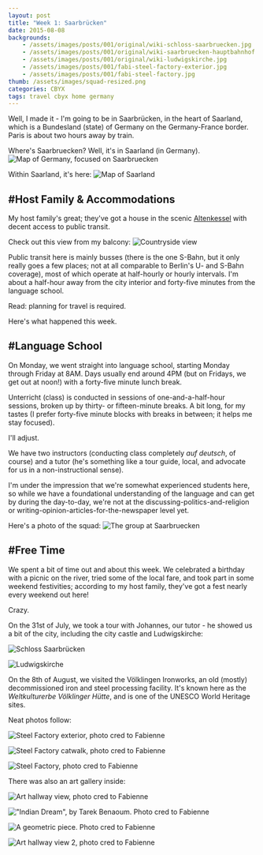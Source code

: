 ```yaml
---
layout: post
title: "Week 1: Saarbrücken"
date: 2015-08-08
backgrounds:
    - /assets/images/posts/001/original/wiki-schloss-saarbruecken.jpg
    - /assets/images/posts/001/original/wiki-saarbruecken-hauptbahnhof.jpg
    - /assets/images/posts/001/original/wiki-ludwigskirche.jpg
    - /assets/images/posts/001/fabi-steel-factory-exterior.jpg
    - /assets/images/posts/001/fabi-steel-factory.jpg
thumb: /assets/images/squad-resized.png
categories: CBYX
tags: travel cbyx home germany
---
```


Well, I made it - I'm going to be in Saarbrücken, in the heart of Saarland, which is a Bundesland (state) of Germany on the Germany-France border. Paris is about two hours away by train.

Where's Saarbruecken? Well, it's in Saarland (in Germany).
![Map of Germany, focused on Saarbruecken][map-deu-saar]

Within Saarland, it's here:
![Map of Saarland][map-saar-saarland]

<!-- (thanks for the graphics, Wikipedia!) -->

## \#Host Family & Accommodations

My host family's great; they've got a house in the scenic [Altenkessel][link-altenkessel] with decent access to public transit.

Check out this view from my balcony:
![Countryside view][view-from-balcony]

Public transit here is mainly busses (there is the one S-Bahn, but it only really goes a few places; not at all comparable to Berlin's U- and S-Bahn coverage), most of which operate at half-hourly or hourly intervals. I'm about a half-hour away from the city interior and forty-five minutes from the language school.

Read: planning for travel is required.

Here's what happened this week.

## \#Language School

On Monday, we went straight into language school, starting Monday through Friday at 8AM. Days usually end around 4PM (but on Fridays, we get out at noon!) with a forty-five minute lunch break.

Unterricht (class) is conducted in sessions of one-and-a-half-hour sessions, broken up by thirty- or fifteen-minute breaks. A bit long, for my tastes (I prefer forty-five minute blocks with breaks in between; it helps me stay focused).

I'll adjust.

We have two instructors (conducting class completely *auf deutsch*, of course) and a tutor (he's something like a tour guide, local, and advocate for us in a non-instructional sense).

I'm under the impression that we're somewhat experienced students here, so while we have a foundational understanding of the language and can get by during the day-to-day, we're not at the discussing-politics-and-religion or writing-opinion-articles-for-the-newspaper level yet.

Here's a photo of the squad:
![The group at Saarbruecken][saarbruecken-squad]


## \#Free Time

We spent a bit of time out and about this week. We celebrated a birthday with a picnic on the river, tried some of the local fare, and took part in some weekend festivities; according to my host family, they've got a fest nearly every weekend out here!

Crazy.

On the 31st of July, we took a tour with Johannes, our tutor - he showed us a bit of the city, including the city castle and Ludwigskirche:

![Schloss Saarbrücken][schloss]

![Ludwigskirche][ludwigskirche]

On the 8th of August, we visited the Völklingen Ironworks, an old (mostly) decommissioned iron and steel processing facility. It's known here as the *Weltkulturerbe Völklinger Hütte*, and is one of the UNESCO World Heritage sites.

Neat photos follow:

![Steel Factory exterior, photo cred to Fabienne][fabi-steel-factory-exterior]

![Steel Factory catwalk, photo cred to Fabienne][fabi-steel-factory-catwalk]

![Steel Factory, photo cred to Fabienne][fabi-steel-factory-rooftop]

There was also an art gallery inside:

![Art hallway view, photo cred to Fabienne][fabi-art-hallway-1]

!["Indian Dream", by Tarek Benaoum. Photo cred to Fabienne][fabi-art-indian-dream]

![A geometric piece. Photo cred to Fabienne][fabi-art-triangles-mesh]

![Art hallway view 2, photo cred to Fabienne][fabi-art-hallway-2]


<!--- links -->

[link-altenkessel]:https://de.wikipedia.org/wiki/Altenkessel

<!--- photos -->

[map-saar-saarland]:/assets/images/map-of-saarbruecken-in-saarland.png
[map-deu-saar]:/assets/images/map-of-germany-focus-saarland.png
[view-from-balcony]:/assets/images/posts/001/view-from-saarbruecken-placement-1.jpg
[saarbruecken-squad]:/assets/images/squad.png

<!--- photos from wikimedia -->

[schloss]:/assets/images/posts/001/wiki-schloss-saarbruecken.png
[ludwigskirche]:/assets/images/posts/001/wiki-ludwigskirche.png

<!---
  Photo credits for these go to fellow CBYX/PPP-er Fabienne.
  She's pretty cool and knows her way around capturing light.
-->

[fabi-steel-factory-exterior]:/assets/images/posts/001/fabi-steel-factory-exterior.jpg
[fabi-steel-factory-catwalk]:/assets/images/posts/001/fabi-steel-factory-catwalk.jpg
[fabi-steel-factory-rooftop]:/assets/images/posts/001/fabi-steel-factory-rooftop-hut-windows.jpg


[fabi-art-hallway-1]:/assets/images/posts/001/fabi-art-hallway-1.jpg
[fabi-art-hallway-2]:/assets/images/posts/001/fabi-art-hallway-2.jpg
[fabi-art-indian-dream]:/assets/images/posts/001/fabi-art-indian-dream.jpg
[fabi-art-triangles-mesh]:/assets/images/posts/001/fabi-art-triangles-mesh.jpg